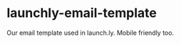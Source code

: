 launchly-email-template
=======================

Our email template used in launch.ly. Mobile friendly too.
